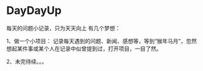 # DayDayUp
每天的问题小记录，只为天天向上
有几个梦想：

1、做一个小项目：
  记录每天遇到的问题、新闻、感想等，等到“猴年马月”，忽然想起某件事或某个人在记录中似曾提到过，打开项目，一目了然。

2、未完待续。。。
  
